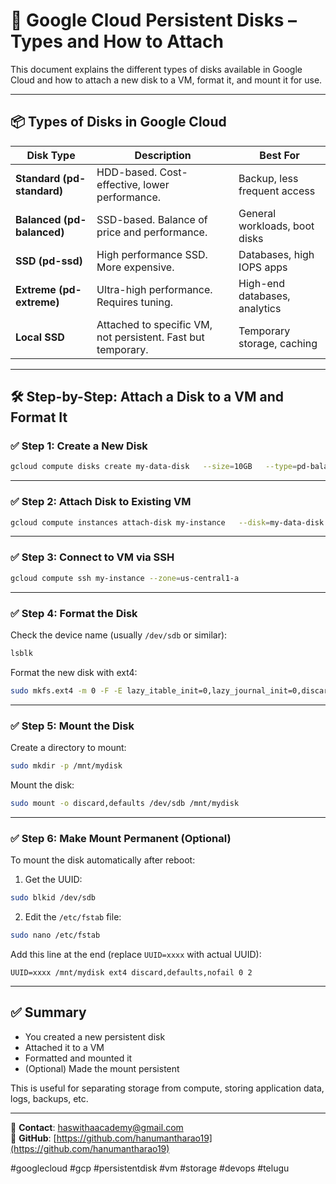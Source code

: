 # 💽 Google Cloud Persistent Disks – Types and How to Attach

This document explains the different types of disks available in Google Cloud and how to attach a new disk to a VM, format it, and mount it for use.

---

## 📦 Types of Disks in Google Cloud

| Disk Type         | Description                                                       | Best For                           |
|------------------|-------------------------------------------------------------------|------------------------------------|
| **Standard (pd-standard)** | HDD-based. Cost-effective, lower performance.                     | Backup, less frequent access       |
| **Balanced (pd-balanced)** | SSD-based. Balance of price and performance.                   | General workloads, boot disks      |
| **SSD (pd-ssd)**         | High performance SSD. More expensive.                         | Databases, high IOPS apps          |
| **Extreme (pd-extreme)**   | Ultra-high performance. Requires tuning.                     | High-end databases, analytics      |
| **Local SSD**         | Attached to specific VM, not persistent. Fast but temporary.  | Temporary storage, caching         |

---

## 🛠️ Step-by-Step: Attach a Disk to a VM and Format It

### ✅ Step 1: Create a New Disk

```bash
gcloud compute disks create my-data-disk   --size=10GB   --type=pd-balanced   --zone=us-central1-a
```

---

### ✅ Step 2: Attach Disk to Existing VM

```bash
gcloud compute instances attach-disk my-instance   --disk=my-data-disk   --zone=us-central1-a
```

---

### ✅ Step 3: Connect to VM via SSH

```bash
gcloud compute ssh my-instance --zone=us-central1-a
```

---

### ✅ Step 4: Format the Disk

Check the device name (usually `/dev/sdb` or similar):

```bash
lsblk
```

Format the new disk with ext4:

```bash
sudo mkfs.ext4 -m 0 -F -E lazy_itable_init=0,lazy_journal_init=0,discard /dev/sdb
```

---

### ✅ Step 5: Mount the Disk

Create a directory to mount:

```bash
sudo mkdir -p /mnt/mydisk
```

Mount the disk:

```bash
sudo mount -o discard,defaults /dev/sdb /mnt/mydisk
```

---

### ✅ Step 6: Make Mount Permanent (Optional)

To mount the disk automatically after reboot:

1. Get the UUID:

```bash
sudo blkid /dev/sdb
```

2. Edit the `/etc/fstab` file:

```bash
sudo nano /etc/fstab
```

Add this line at the end (replace `UUID=xxxx` with actual UUID):

```
UUID=xxxx /mnt/mydisk ext4 discard,defaults,nofail 0 2
```

---

## ✅ Summary

- You created a new persistent disk
- Attached it to a VM
- Formatted and mounted it
- (Optional) Made the mount persistent

This is useful for separating storage from compute, storing application data, logs, backups, etc.

---

📩 **Contact**: haswithaacademy@gmail.com  
🔗 **GitHub**: [https://github.com/hanumantharao19](https://github.com/hanumantharao19)

#googlecloud #gcp #persistentdisk #vm #storage #devops #telugu
